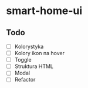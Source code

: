 # smart-home-ui

## Todo
- [ ] Kolorystyka
- [ ] Kolory ikon na hover
- [ ] Toggle
- [ ] Struktura HTML
- [ ] Modal
- [ ] Refactor
